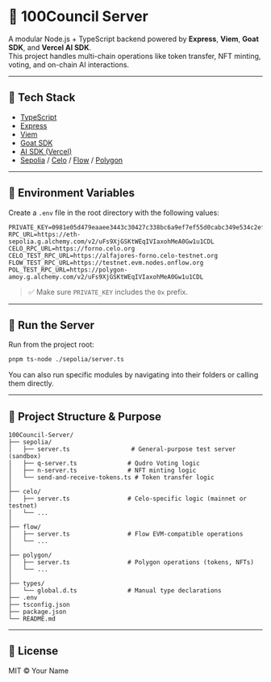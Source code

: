 # 🐐 100Council Server

A modular Node.js + TypeScript backend powered by **Express**, **Viem**, **Goat SDK**, and **Vercel AI SDK**.  
This project handles multi-chain operations like token transfer, NFT minting, voting, and on-chain AI interactions.

---

## 📆 Tech Stack

- [TypeScript](https://www.typescriptlang.org/)
- [Express](https://expressjs.com/)
- [Viem](https://viem.sh/)
- [Goat SDK](https://github.com/Goat-AI/goat-sdk)
- [AI SDK (Vercel)](https://sdk.vercel.ai)
- [Sepolia](https://sepolia.dev/) / [Celo](https://celo.org/) / [Flow](https://onflow.org/) / [Polygon](https://polygon.technology/)

---

## 🔧 Environment Variables

Create a `.env` file in the root directory with the following values:

```env
PRIVATE_KEY=0981e05d479eaaee3443c30427c338bc6a9ef7ef55d0cabc349e534c2efb48dc           
RPC_URL=https://eth-sepolia.g.alchemy.com/v2/uFs9XjGSKtWEqIVIaxohMeA0Gw1u1CDL                
CELO_RPC_URL=https://forno.celo.org
CELO_TEST_RPC_URL=https://alfajores-forno.celo-testnet.org
FLOW_TEST_RPC_URL=https://testnet.evm.nodes.onflow.org
POL_TEST_RPC_URL=https://polygon-amoy.g.alchemy.com/v2/uFs9XjGSKtWEqIVIaxohMeA0Gw1u1CDL       
```

> ✅ Make sure `PRIVATE_KEY` includes the `0x` prefix.

---

## 🚀 Run the Server

Run from the project root:

```bash
pnpm ts-node ./sepolia/server.ts
```

You can also run specific modules by navigating into their folders or calling them directly.

---

## 📁 Project Structure & Purpose

```
100Council-Server/
├── sepolia/
│   ├── server.ts                 # General-purpose test server (sandbox)
│   ├── q-server.ts              # Qudro Voting logic
│   ├── n-server.ts              # NFT minting logic
│   └── send-and-receive-tokens.ts # Token transfer logic
│
├── celo/
│   ├── server.ts                # Celo-specific logic (mainnet or testnet)
│   └── ...
│
├── flow/
│   ├── server.ts                # Flow EVM-compatible operations
│   └── ...
│
├── polygon/
│   ├── server.ts                # Polygon operations (tokens, NFTs)
│   └── ...
│
├── types/
│   └── global.d.ts              # Manual type declarations
├── .env
├── tsconfig.json
├── package.json
└── README.md
```


---

## 📜 License

MIT © Your Name


